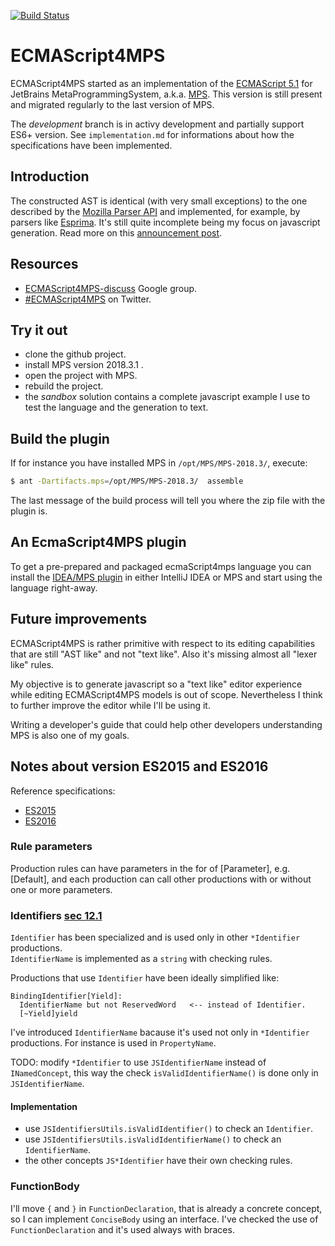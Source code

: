 [![Build Status](https://travis-ci.com/mar9000/ecmascript4mps.svg?branch=mps-2020.1)](https://travis-ci.com/mar9000/ecmascript4mps)

# ECMAScript4MPS

ECMAScript4MPS started as an implementation of the [ECMAScript 5.1](http://www.ecma-international.org/ecma-262/5.1/) for JetBrains MetaProgrammingSystem, a.k.a. [MPS](https://www.jetbrains.com/mps/). This version is still present and migrated regularly to the last version of MPS.

The *development* branch is in activy development and partially support ES6+ version.
See `implementation.md` for informations about how the specifications have been implemented.

## Introduction

The constructed AST is identical (with very small exceptions) to the one described by the [Mozilla Parser API](https://developer.mozilla.org/en-US/docs/Mozilla/Projects/SpiderMonkey/Parser_API) and implemented, for example, by parsers like [Esprima](http://esprima.org/).
It's still quite incomplete being my focus on javascript generation.
Read more on this [announcement post](http://mar9000.org/bliki/ecma-script-4-mps.html).

## Resources

  * [ECMAScript4MPS-discuss](https://groups.google.com/forum/#!forum/ecmascript4mps-discuss) Google group.
  * [#ECMAScript4MPS](https://twitter.com/hashtag/ECMAScript4MPS) on Twitter.

## Try it out

  * clone the github project.
  * install MPS version 2018.3.1 .
  * open the project with MPS.
  * rebuild the project.
  * the *sandbox* solution contains a complete javascript example I use to test the language and the generation to text.

## Build the plugin

If for instance you have installed MPS in `/opt/MPS/MPS-2018.3/`, execute:
```bash
$ ant -Dartifacts.mps=/opt/MPS/MPS-2018.3/  assemble
```
The last message of the build process will tell you where the zip file with the plugin is.

## An EcmaScript4MPS plugin

To get a pre-prepared and packaged ecmaScript4mps language you can install the [IDEA/MPS plugin](https://plugins.jetbrains.com/plugin/8199?pr=) in either IntelliJ IDEA or MPS and start using the language right-away.

## Future improvements

ECMAScript4MPS is rather primitive with respect to its editing capabilities that are still "AST like" and not "text like". Also it's missing almost all "lexer like" rules.

My objective is to generate javascript so a "text like" editor experience while editing ECMAScript4MPS models is out of scope. Nevertheless I think to further improve the editor while I'll be using it.

Writing a developer's guide that could help other developers understanding MPS is also one of my goals.

## Notes about version ES2015 and ES2016

Reference specifications:

  * [ES2015](https://www.ecma-international.org/ecma-262/6.0/)
  * [ES2016](https://www.ecma-international.org/ecma-262/7.0/)

### Rule parameters

Production rules can have parameters in the for of [Parameter], e.g. [Default], and each production can call other productions with or without one or more parameters.

### Identifiers [sec 12.1](https://www.ecma-international.org/ecma-262/7.0/#sec-identifiers)

`Identifier` has been specialized and is used only in other `*Identifier` productions.  
`IdentifierName` is implemented as a `string` with checking rules.

Productions that use `Identifier` have been ideally simplified like:
```
BindingIdentifier[Yield]:
  IdentifierName but not ReservedWord   <-- instead of Identifier.
  [~Yield]yield
```

I've introduced `IdentifierName` bacause it's used not only in `*Identifier` productions.
For instance is used in `PropertyName`.

TODO: modify `*Identifier` to use `JSIdentifierName` instead of `INamedConcept`,
this way the check `isValidIdentifierName()` is done only in `JSIdentifierName`.

#### Implementation

  * use `JSIdentifiersUtils.isValidIdentifier()` to check an `Identifier`.
  * use `JSIdentifiersUtils.isValidIdentifierName()` to check an `IdentifierName`.
  * the other concepts `JS*Identifier` have their own checking rules.

### FunctionBody

I'll move `{` and `}` in `FunctionDeclaration`, that is already a concrete concept,
so I can implement `ConciseBody` using an interface. I've checked the use of `FunctionDeclaration` and it's used always with braces.

